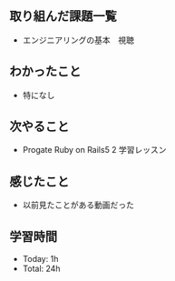 ## 取り組んだ課題一覧
- エンジニアリングの基本　視聴
## わかったこと
- 特になし
## 次やること
- Progate Ruby on Rails5 2 学習レッスン
## 感じたこと
- 以前見たことがある動画だった
## 学習時間
- Today: 1h
- Total: 24h
